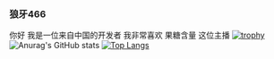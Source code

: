 ### 狼牙466
你好 我是一位来自中国的开发者
我非常喜欢 果糖含量 这位主播
[![trophy](https://github-profile-trophy.vercel.app/?username=LangYa466)](https://github.com/ryo-ma/github-profile-trophy)
![Anurag's GitHub stats](https://github-readme-stats.vercel.app/api?username=LangYa466&show_icons=true&theme=radical)
[![Top Langs](https://github-readme-stats.vercel.app/api/top-langs/?username=LangYa466&layout=compact)](https://github.com/anuraghazra/github-readme-stats)
